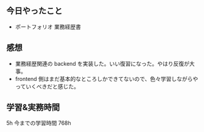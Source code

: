## 今日やったこと

- ポートフォリオ 業務経歴書

## 感想

- 業務経歴関連の backend を実装した。いい復習になった。やはり反復が大事。
- frontend 側はまだ基本的なところしかできてないので、色々学習しながらやっていくべきだと感じた。

## 学習&実務時間

5h
今までの学習時間 768h
